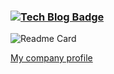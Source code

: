 ### [![Tech Blog Badge](http://img.shields.io/badge/-Tech%20blog-black?style=flat-square&logo=github&link=https://zzsza.github.io/)](https://gusrb3164.github.io/)


![Readme Card](https://github-readme-stats.vercel.app/api?username=gusrb3164&show_icons=true)

[My company profile](https://github.com/hyeon-9yu)
